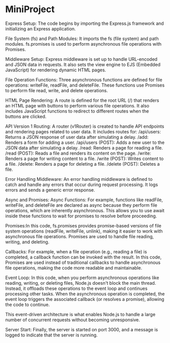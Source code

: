# MiniProject
Express Setup:
The code begins by importing the Express.js framework and initializing an Express application.

File System (fs) and Path Modules:
It imports the fs (file system) and path modules. fs.promises is used to perform asynchronous file operations with Promises.

Middleware Setup:
Express middleware is set up to handle URL-encoded and JSON data in requests. It also sets the view engine to EJS (Embedded JavaScript) for rendering dynamic HTML pages.

File Operation Functions:
Three asynchronous functions are defined for file operations: writeFile, readFile, and deleteFile. These functions use Promises to perform file read, write, and delete operations.

HTML Page Rendering:
A route is defined for the root URL (/) that renders an HTML page with buttons to perform various file operations. It also includes JavaScript functions to redirect to different routes when the buttons are clicked.

API Version 1 Routing:
A router (v1Router) is created to handle API endpoints and rendering pages related to user data. It includes routes for:
/api/users: Returns a JSON response of user data after simulating a delay.
/add: Renders a form for adding a user.
/api/users (POST): Adds a new user to the JSON data after simulating a delay.
/read: Renders a page for reading a file.
/read (POST): Reads a file and renders its content on the page.
/write: Renders a page for writing content to a file.
/write (POST): Writes content to a file.
/delete: Renders a page for deleting a file.
/delete (POST): Deletes a file.

Error Handling Middleware:
An error handling middleware is defined to catch and handle any errors that occur during request processing. It logs errors and sends a generic error response.

Async and Promises:
Async Functions: For example, functions like readFile, writeFile, and deleteFile are declared as async because they perform file operations, which are inherently asynchronous. This allows you to use await inside these functions to wait for promises to resolve before proceeding.

Promises:In this code, fs.promises provides promise-based versions of file system operations (readFile, writeFile, unlink), making it easier to work with asynchronous file operations. Promises are used to handle file reading, writing, and deleting.

Callbacks:
For example, when a file operation (e.g., reading a file) is completed, a callback function can be invoked with the result. In this code, Promises are used instead of traditional callbacks to handle asynchronous file operations, making the code more readable and maintainable.

Event Loop:
In this code, when you perform asynchronous operations like reading, writing, or deleting files, Node.js doesn't block the main thread. Instead, it offloads these operations to the event loop and continues processing other tasks. When the asynchronous operation is completed, the event loop triggers the associated callback (or resolves a promise), allowing the code to continue.

This event-driven architecture is what enables Node.js to handle a large number of concurrent requests without becoming unresponsive.

Server Start:
Finally, the server is started on port 3000, and a message is logged to indicate that the server is running.
